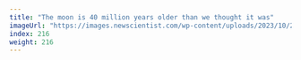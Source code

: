 ```yaml
---
title: "The moon is 40 million years older than we thought it was"
imageUrl: "https://images.newscientist.com/wp-content/uploads/2023/10/23111903/SEI_177129863.jpg?width=788"
index: 216
weight: 216
---
```

